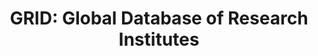 ---
layout: default
bigquery: https://console.cloud.google.com/marketplace/product/digitalscience-public/grid-ac-database
contributors: Digital Science & Research Solutions Ltd
cost: None
description: 'GRID is a free and openly available global database of over 100,000
  research-related organisations, including healthcare organizations, companies, governments,
  non-profits, each provided with a unique and persistent identifier. In addition
  to IDs and names, the data is augmented with with locations, addresses, hierarchical
  structures and much more.


  Open IDs such as GeoNames IDs, NUTS3 regions, WikiData IDs, CrossRef Open Funder
  Registry IDs, ISNI and link to country specific IDs like UCAS codes, UKPRN numbers,
  HESA codes are used. '
documentation: 'https://www.grid.ac/pages/policies '
last_edit: Fri, 03 Dec 2021 12:18:11 GMT
location: https://www.grid.ac/
maintained_by: contact@grid.ac, Digital Science
shortname: grid
tags:
- disambiguation
- geography
- institutions
terms_of_use: CC0 Creative Commons license
title: 'GRID: Global Database of Research Institutes '
uuid: fbd6c408-e2b1-4581-8cdb-e1bca46146f7
versioning: 'yes'
---